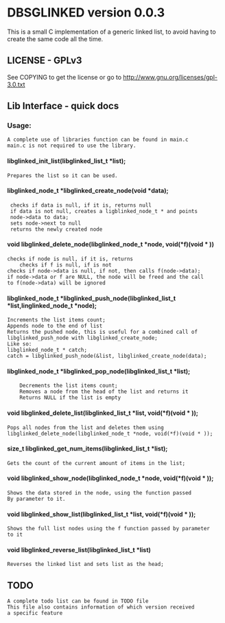 # DBSGLINKED version 0.0.3

This is a small C implementation of a generic linked list, to avoid having to
create the same code all the time. 
		
## LICENSE - GPLv3
See COPYING to get the license or go to
http://www.gnu.org/licenses/gpl-3.0.txt

## Lib Interface - quick docs
### Usage:
	A complete use of libraries function can be found in main.c
	main.c is not required to use the library.
#### libglinked_init_list(libglinked_list_t *list); 
	Prepares the list so it can be used.

#### libglinked_node_t *libglinked_create_node(void *data); 
     checks if data is null, if it is, returns null
     if data is not null, creates a ligblinked_node_t * and points
     node->data to data;
     sets node->next to null
     returns the newly created node

#### void libglinked_delete_node(libglinked_node_t *node, void(*f)(void * ))
	checks if node is null, if it is, returns
        checks if f is null, if is not
	checks if node->data is null, if not, then calls f(node->data);
	if node->data or f are NULL, the node will be freed and the call
	to f(node->data) will be ignored
	
#### libglinked_node_t *libglinked_push_node(libglinked_list_t *list,linglinked_node_t *node);
	Increments the list items count;
	Appends node to the end of list
	Returns the pushed node, this is useful for a combined call of
	libglinked_push_node with libglinked_create_node;
	Like so:
	libglinked_node_t * catch;
	catch = libglinked_push_node(&list, libglinked_create_node(data);

#### libglinked_node_t *libglinked_pop_node(libglinked_list_t *list);
		Decrements the list items count;
		Removes a node from the head of the list and returns it
		Returns NULL if the list is empty

#### void libglinked_delete_list(libglinked_list_t *list, void(*f)(void * ));
	Pops all nodes from the list and deletes them using 
	libglinked_delete_node(libglinked_node_t *node, void(*f)(void * ));

#### size_t libglinked_get_num_items(libglinked_list_t *list);
	Gets the count of the current amount of items in the list;

#### void libglinked_show_node(libglinked_node_t *node, void(*f)(void * ));
	Shows the data stored in the node, using the function passed
	By parameter to it. 

#### void libglinked_show_list(libglinked_list_t *list, void(*f)(void * ));
	Shows the full list nodes using the f function passed by parameter
	to it

#### void libglinked_reverse_list(libglinked_list_t *list)
	Reverses the linked list and sets list as the head;
	
## TODO
	A complete todo list can be found in TODO file
	This file also contains information of which version received
	a specific feature
